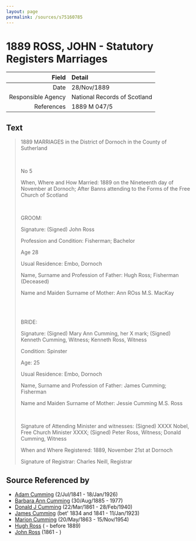 ```yaml
---
layout: page
permalink: /sources/s75160785
---
```


# 1889 ROSS, JOHN - Statutory Registers Marriages

Field | Detail
---:|:---
Date | 28/Nov/1889
Responsible Agency | National Records of Scotland
References | 1889 M 047/5

## Text

> 1889 MARRIAGES in the District of Dornoch in the County of Sutherland
>
> <br/>
>
> No 5
>
> When, Where and How Married: 1889 on the Nineteenth day of November at Dornoch; After Banns attending to the Forms of the Free Church of Scotland
>
> <br/>
>
> GROOM:
>
> Signature: (Signed) John Ross
>
> Profession and Condition: Fisherman; Bachelor
>
> Age 28
>
> Usual Residence: Embo, Dornoch
>
> Name, Surname and Profession of Father: Hugh Ross; Fisherman (Deceased)
>
> Name and Maiden Surname of Mother: Ann ROss M.S. MacKay
>
> <br/>
>
> <br/>
>
> BRIDE:
>
> Signature: (Signed) Mary Ann Cumming, her X mark; (Signed) Kenneth Cumming, Witness; Kenneth Ross, Witness
>
> Condition: Spinster
>
> Age: 25
>
> Usual Residence: Embo, Dornoch
>
> Name, Surname and Profession of Father: James Cumming; Fisherman
>
> Name and Maiden Surname of Mother: Jessie Cumming M.S. Ross
>
> <br/>
>
> Signature of Attending Minister and witnesses: (Signed) XXXX Nobel, Free Church Minister XXXX; (Signed) Peter Ross, Witness; Donald Cumming, Witness
>
> When and Where Registered: 1889, November 21st at Dornoch
>
> Signature of Registrar: Charles Neill, Registrar
>

## Source Referenced by

* [Adam Cumming](../people/@55409960@-adam-cumming-b1841-7-2-d1926-1-18.md) (2/Jul/1841 - 18/Jan/1926)
* [Barbara Ann Cumming](../people/@57039529@-barbara-ann-cumming-b1885-8-30-d1977.md) (30/Aug/1885 - 1977)
* [Donald J Cumming](../people/@20465544@-donald-j-cumming-b1861-3-22-d1940-2-28.md) (22/Mar/1861 - 28/Feb/1940)
* [James Cumming](../people/@66384942@-james-cumming-b1834~1841-d1923-1-11.md) (bet' 1834 and 1841 - 11/Jan/1923)
* [Marion Cumming](../people/@59851647@-marion-cumming-b1863-5-20-d1954-11-15.md) (20/May/1863 - 15/Nov/1954)
* [Hugh Ross](../people/@10594034@-hugh-ross-b-d1889.md) ( - before 1889)
* [John Ross](../people/@75057664@-john-ross-b1861-d.md) (1861 - )
